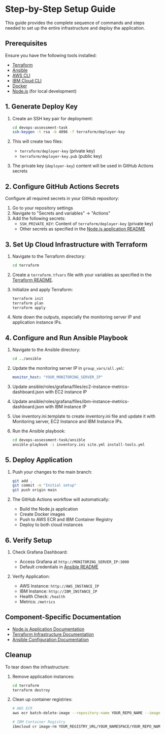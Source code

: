 # Step-by-Step Setup Guide

This guide provides the complete sequence of commands and steps needed to set up the entire infrastructure and deploy the application.

## Prerequisites

Ensure you have the following tools installed:
- [Terraform](./terraform/README.md#prerequisites)
- [Ansible](./ansible/README.md#prerequisites)
- [AWS CLI](https://aws.amazon.com/cli/)
- [IBM Cloud CLI](https://cloud.ibm.com/docs/cli)
- [Docker](https://docs.docker.com/get-docker/)
- [Node.js](https://nodejs.org/) (for local development)

## 1. Generate Deploy Key

1. Create an SSH key pair for deployment:
   ```bash
   cd devops-assessment-task
   ssh-keygen -t rsa -b 4096 -f terraform/deployer-key
   ```

2. This will create two files:
   - `terraform/deployer-key` (private key)
   - `terraform/deployer-key.pub` (public key)

3. The private key (`deployer-key`) content will be used in GitHub Actions secrets

## 2. Configure GitHub Actions Secrets

Configure all required secrets in your GitHub repository:

1. Go to your repository settings
2. Navigate to "Secrets and variables" → "Actions"
3. Add the following secrets:
   - `SSH_PRIVATE_KEY`: Content of `terraform/deployer-key` (private key)
   - Other secrets as specified in the [Node.js application README](./node-app/README.md#github-actions-secrets)

## 3. Set Up Cloud Infrastructure with Terraform

1. Navigate to the Terraform directory:
   ```bash
   cd terraform
   ```

2. Create a `terraform.tfvars` file with your variables as specified in the [Terraform README](./terraform/README.md#required-variables).

3. Initialize and apply Terraform:
   ```bash
   terraform init
   terraform plan
   terraform apply
   ```

4. Note down the outputs, especially the monitoring server IP and application instance IPs.

## 4. Configure and Run Ansible Playbook

1. Navigate to the Ansible directory:
   ```bash
   cd ../ansible
   ```

2. Update the monitoring server IP in `group_vars/all.yml`:
   ```yaml
   monitor_host: "YOUR_MONITORING_SERVER_IP"
   ```

3. Update ansible/roles/grafana/files/ec2-instance-metrics-dashboard.json with EC2 instance IP

4. Update ansible/roles/grafana/files/ibm-instance-metrics-dashboard.json with IBM instance IP

5. Use inventory.ini.template to create inventory.ini file and update it with Monitoring server, EC2 Instance and IBM Instance IPs.

3. Run the Ansible playbook:
   ```bash
   cd devops-assessment-task/ansible
   ansible-playbook -i inventory.ini site.yml install-tools.yml
   ```

## 5. Deploy Application

1. Push your changes to the main branch:
   ```bash
   git add .
   git commit -m "Initial setup"
   git push origin main
   ```

2. The GitHub Actions workflow will automatically:
   - Build the Node.js application
   - Create Docker images
   - Push to AWS ECR and IBM Container Registry
   - Deploy to both cloud instances

## 6. Verify Setup

1. Check Grafana Dashboard:
   - Access Grafana at `http://MONITORING_SERVER_IP:3000`
   - Default credentials in [Ansible README](./ansible/README.md#default-credentials)

2. Verify Application:
   - AWS Instance: `http://AWS_INSTANCE_IP`
   - IBM Instance: `http://IBM_INSTANCE_IP`
   - Health Check: `/health`
   - Metrics: `/metrics`

## Component-Specific Documentation

- [Node.js Application Documentation](./node-app/README.md)
- [Terraform Infrastructure Documentation](./terraform/README.md)
- [Ansible Configuration Documentation](./ansible/README.md)

## Cleanup

To tear down the infrastructure:

1. Remove application instances:
   ```bash
   cd terraform
   terraform destroy
   ```

2. Clean up container registries:
   ```bash
   # AWS ECR
   aws ecr batch-delete-image --repository-name YOUR_REPO_NAME --image-ids imageTag=latest

   # IBM Container Registry
   ibmcloud cr image-rm YOUR_REGISTRY_URL/YOUR_NAMESPACE/YOUR_REPO_NAME:latest
   ``` 